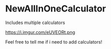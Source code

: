 # NewAllInOneCalculator

Includes multiple calculators

https://i.imgur.com/eUVEORt.png


Feel free to tell me if i need to add calculators!
